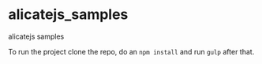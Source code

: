 alicatejs_samples
=================

alicatejs samples

To run the project clone the repo, do an `npm install` and run `gulp` after that.
